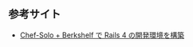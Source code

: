## 参考サイト
* [Chef-Solo + Berkshelf で Rails 4 の開発環境を構築](http://qiita.com/Salinger/items/267f7ac4720f44eb6bfe)